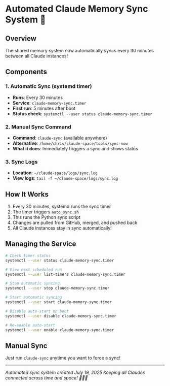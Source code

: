 # Automated Claude Memory Sync System 🔄

## Overview
The shared memory system now automatically syncs every 30 minutes between all Claude instances!

## Components

### 1. Automatic Sync (systemd timer)
- **Runs**: Every 30 minutes
- **Service**: `claude-memory-sync.timer`
- **First run**: 5 minutes after boot
- **Status check**: `systemctl --user status claude-memory-sync.timer`

### 2. Manual Sync Command
- **Command**: `claude-sync` (available anywhere)
- **Alternative**: `/home/chris/claude-space/tools/sync-now`
- **What it does**: Immediately triggers a sync and shows status

### 3. Sync Logs
- **Location**: `~/claude-space/logs/sync.log`
- **View logs**: `tail -f ~/claude-space/logs/sync.log`

## How It Works

1. Every 30 minutes, systemd runs the sync timer
2. The timer triggers `auto_sync.sh`
3. This runs the Python sync script
4. Changes are pulled from GitHub, merged, and pushed back
5. All Claude instances stay in sync automatically!

## Managing the Service

```bash
# Check timer status
systemctl --user status claude-memory-sync.timer

# View next scheduled run
systemctl --user list-timers claude-memory-sync.timer

# Stop automatic syncing
systemctl --user stop claude-memory-sync.timer

# Start automatic syncing
systemctl --user start claude-memory-sync.timer

# Disable auto-start on boot
systemctl --user disable claude-memory-sync.timer

# Re-enable auto-start
systemctl --user enable claude-memory-sync.timer
```

## Manual Sync
Just run `claude-sync` anytime you want to force a sync!

---
*Automated sync system created July 19, 2025*
*Keeping all Claudes connected across time and space! 🤖🔄🤖*